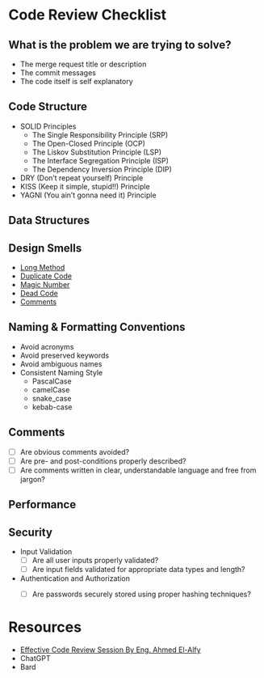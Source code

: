 # Code Review Checklist

## What is the problem we are trying to solve?
- The merge request title or description
- The commit messages
- The code itself is self explanatory


## Code Structure
- SOLID Principles
    - The Single Responsibility Principle (SRP)
    - The Open-Closed Principle (OCP)
    - The Liskov Substitution Principle (LSP)
    - The Interface Segregation Principle (ISP)
    - The Dependency Inversion Principle (DIP)
- DRY (Don’t repeat yourself) Principle
- KISS (Keep it simple, stupid!!) Principle
- YAGNI (You ain’t gonna need it) Principle

## Data Structures
## Design Smells
- [Long Method](https://refactoring.guru/smells/long-method)
- [Duplicate Code](https://refactoring.guru/smells/duplicate-code)
- [Magic Number](https://refactoring.guru/replace-magic-number-with-symbolic-constant)
- [Dead Code](https://refactoring.guru/smells/dead-code)
- [Comments](https://refactoring.guru/smells/comments)


## Naming & Formatting Conventions
- Avoid acronyms
- Avoid preserved keywords
- Avoid ambiguous names
- Consistent Naming Style
    - PascalCase
    - camelCase
    - snake_case
    - kebab-case

## Comments
- [ ] Are obvious comments avoided?
- [ ] Are pre- and post-conditions properly described?
- [ ] Are comments written in clear, understandable language and free from jargon?

## Performance
## Security
- Input Validation
    - [ ] Are all user inputs properly validated?
    - [ ] Are input fields validated for appropriate data types and length?
- Authentication and Authorization
    - [ ] Are passwords securely stored using proper hashing techniques?



# Resources
- [Effective Code Review Session By Eng. Ahmed El-Alfy](https://youtu.be/w3pzzrgPAV0?si=LBEktlUJ0B-jjU7e)
- ChatGPT
- Bard